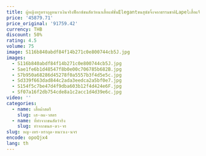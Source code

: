 ```yaml
---
title: ผู้หญิงหรูหราฤดูหนาวเงินจริงฟ็อกซ์ขนสัตว์หนาเสื้อแฟชั่นElegantขนสุนัขจิ้งจอกธรรมชาติLapelเสื้อแจ็คเก็ตหญิงขนสัตว์จริงOutwear
price: '45879.71'
price_original: '91759.42'
currency: THB
discount: 50%
rating: 4.5
volume: 75
image: S116b840abdf84f14b271c0e800744cb5J.jpg
images:
  - S116b840abdf84f14b271c0e800744cb5J.jpg
  - Sae1fe6b1d48547f8b0e00c706785b682B.jpg
  - S7b950a68286d45278f0a5557b3f4d5e5c.jpg
  - Sd339f663dad844c2ada3eedca2a5bf0e7.jpg
  - S154f5c7be47d4f9dba603b12f4d424e6F.jpg
  - Sf07a16f2db754cde8a1c2acc1d4d39e6c.jpg
video: ''
categories:
  - name: เสื้อผ้าสตรี
    slug: เส-อผ-าสตร
  - name: ที่ทำจากขนสัตว์จริง
    slug: ทำจากขนส-ตว-จร
slug: หญ-งหร-หราฤด-หนาวเง-นจร
encode: opoQjx4
lang: th
---
```

  